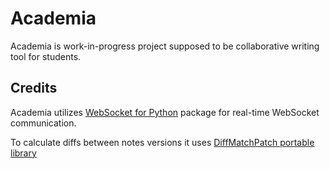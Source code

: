 Academia
======

Academia is work-in-progress project supposed to be collaborative writing tool for students.

Credits
--------

Academia utilizes [WebSocket for Python](https://github.com/Lawouach/WebSocket-for-Python) package for real-time WebSocket communication.

To calculate diffs between notes versions it uses [DiffMatchPatch portable library](http://code.google.com/p/google-diff-match-patch/) 

